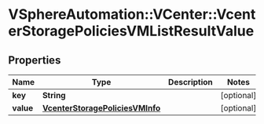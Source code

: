# VSphereAutomation::VCenter::VcenterStoragePoliciesVMListResultValue

## Properties
Name | Type | Description | Notes
------------ | ------------- | ------------- | -------------
**key** | **String** |  | [optional] 
**value** | [**VcenterStoragePoliciesVMInfo**](VcenterStoragePoliciesVMInfo.md) |  | [optional] 


